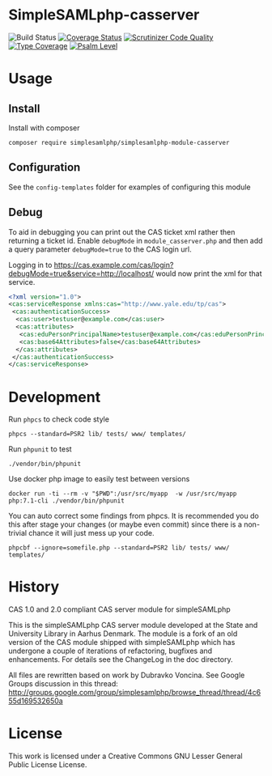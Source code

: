# SimpleSAMLphp-casserver

![Build Status](https://github.com/simplesamlphp/simplesamlphp-module-casserver/workflows/CI/badge.svg?branch=master)
[![Coverage Status](https://codecov.io/gh/simplesamlphp/simplesamlphp-module-casserver/branch/master/graph/badge.svg)](https://codecov.io/gh/simplesamlphp/simplesamlphp-module-casserver)
[![Scrutinizer Code Quality](https://scrutinizer-ci.com/g/simplesamlphp/simplesamlphp-module-casserver/badges/quality-score.png?b=master)](https://scrutinizer-ci.com/g/simplesamlphp/simplesamlphp-module-casserver/?branch=master)
[![Type Coverage](https://shepherd.dev/github/simplesamlphp/simplesamlphp-module-casserver/coverage.svg)](https://shepherd.dev/github/simplesamlphp/simplesamlphp-module-casserver)
[![Psalm Level](https://shepherd.dev/github/simplesamlphp/simplesamlphp-module-casserver/level.svg)](https://shepherd.dev/github/simplesamlphp/simplesamlphp-module-casserver)

# Usage

## Install

Install with composer

    composer require simplesamlphp/simplesamlphp-module-casserver

## Configuration

See the `config-templates` folder for examples of configuring this module

## Debug

To aid in debugging you can print out the CAS ticket xml rather then returning a ticket id.
Enable `debugMode` in `module_casserver.php` and then add a query parameter `debugMode=true` to the CAS login url.

Logging in to https://cas.example.com/cas/login?debugMode=true&service=http://localhost/ would now print the xml for that service.

```xml
<?xml version="1.0">
<cas:serviceResponse xmlns:cas="http://www.yale.edu/tp/cas">
 <cas:authenticationSuccess>
  <cas:user>testuser@example.com</cas:user>
  <cas:attributes>
   <cas:eduPersonPrincipalName>testuser@example.com</cas:eduPersonPrincipalName>
   <cas:base64Attributes>false</cas:base64Attributes>
  </cas:attributes>
 </cas:authenticationSuccess>
</cas:serviceResponse>
```

# Development

Run `phpcs` to check code style

    phpcs --standard=PSR2 lib/ tests/ www/ templates/

Run `phpunit` to test

    ./vendor/bin/phpunit
    
Use docker php image to easily test between versions

    docker run -ti --rm -v "$PWD":/usr/src/myapp  -w /usr/src/myapp php:7.1-cli ./vendor/bin/phpunit


You can auto correct some findings from phpcs. It is recommended you do this after stage your changes (or maybe even commit) since there is a non-trivial chance it will just mess up your code.

    phpcbf --ignore=somefile.php --standard=PSR2 lib/ tests/ www/ templates/
    
# History
CAS 1.0 and 2.0 compliant CAS server module for simpleSAMLphp

This is the simpleSAMLphp CAS server module developed at the State and University Library in Aarhus Denmark.
The module is a fork of an old version of the CAS module shipped with simpleSAMLphp which has undergone a couple of
iterations of refactoring, bugfixes and enhancements. For details see the ChangeLog in the doc directory.

All files are rewritten based on work by Dubravko Voncina. See Google Groups discussion in this thread:
http://groups.google.com/group/simplesamlphp/browse_thread/thread/4c655d169532650a

# License
This work is licensed under a Creative Commons GNU Lesser General Public License License.

